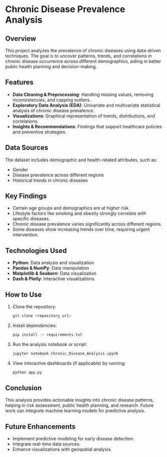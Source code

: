 # **Chronic Disease Prevalence Analysis**

## Overview
This project analyzes the prevalence of chronic diseases using data-driven techniques. The goal is to uncover patterns, trends, and correlations in chronic disease occurrence across different demographics, aiding in better public health planning and decision-making.

## Features
- **Data Cleaning & Preprocessing**: Handling missing values, removing inconsistencies, and capping outliers.
- **Exploratory Data Analysis (EDA)**: Univariate and multivariate statistical analysis of chronic disease prevalence.
- **Visualizations**: Graphical representation of trends, distributions, and correlations.
- **Insights & Recommendations**: Findings that support healthcare policies and preventive strategies.

## Data Sources
The dataset includes demographic and health-related attributes, such as:
- Gender
- Disease prevalence across different regions
- Historical trends in chronic diseases

## Key Findings
- Certain age groups and demographics are at higher risk.
- Lifestyle factors like smoking and obesity strongly correlate with specific diseases.
- Chronic disease prevalence varies significantly across different regions.
- Some diseases show increasing trends over time, requiring urgent intervention.

## Technologies Used
- **Python**: Data analysis and visualization
- **Pandas & NumPy**: Data manipulation
- **Matplotlib & Seaborn**: Data visualization
- **Dash & Plotly**: Interactive visualizations

## How to Use
1. Clone the repository:
   ```sh
   git clone <repository_url>
   ```
2. Install dependencies:
   ```sh
   pip install -r requirements.txt
   ```
3. Run the analysis notebook or script:
   ```sh
   jupyter notebook Chronic_Disease_Analysis.ipynb
   ```
4. View interactive dashboards (if applicable) by running:
   ```sh
   python app.py
   ```

## Conclusion
This analysis provides actionable insights into chronic disease patterns, helping in risk assessment, public health planning, and research. Future work can integrate machine learning models for predictive analysis.

## Future Enhancements
- Implement predictive modeling for early disease detection.
- Integrate real-time data sources.
- Enhance visualizations with geospatial analysis.




